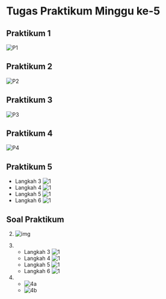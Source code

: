 # Tugas Praktikum Minggu ke-5

## Praktikum 1
![P1](img/praktikum1.png)
  
## Praktikum 2
![P2](img/praktikum2.png)

## Praktikum 3
![P3](img/praktikum3.png)

## Praktikum 4
![P4](img/praktikum4.png)

## Praktikum 5
- Langkah 3
    ![1](img/p5_langkah3.png)
- Langkah 4
    ![1](img/p5_langkah4.png)
- Langkah 5
    ![1](img/p5_langkah5.png)
- Langkah 6
    ![1](img/p5_langkah6.png)  

## Soal Praktikum
2. ![img](img/soal_praktikum_2.png)
3. - Langkah 3
        ![1](img/p5_langkah3.png)
    - Langkah 4
        ![1](img/p5_langkah4.png)
    - Langkah 5
        ![1](img/p5_langkah5.png)
    - Langkah 6
        ![1](img/p5_langkah6.png)  

4.  - ![4a](img/soal_praktikum_4.png)
    - ![4b](img/soal_praktikum_4b.png)